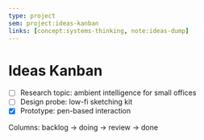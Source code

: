 ```yaml
---
type: project
sem: project:ideas-kanban
links: [concept:systems-thinking, note:ideas-dump]
---
```


# Ideas Kanban

- [ ] Research topic: ambient intelligence for small offices
- [ ] Design probe: low-fi sketching kit
- [x] Prototype: pen-based interaction

Columns: backlog → doing → review → done
